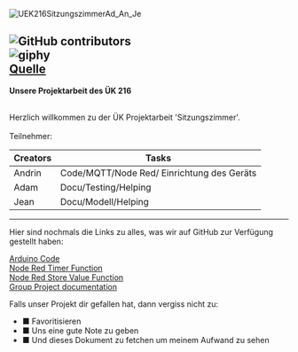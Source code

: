![UEK216SitzungszimmerAd_An_Je](https://github.com/AndrinRueeggNoser/BLJ2023_uek216_team2_sitzungszimmer/assets/145564904/89b62410-20ac-4253-a503-c818dced64b9)



![GitHub contributors](https://img.shields.io/github/contributors/AndrinRueeggNoser/BLJ2023_uek216_team2_sitzungszimmer) <br>
![giphy](https://github.com/AndrinRueeggNoser/BLJ2023_uek216_team2_sitzungszimmer/assets/145564904/4741bc86-7677-4ef5-89a8-3301eb8815a5) <br>
[Quelle](https://giphy.com/gifs/animation-cool-hello-xUPGGDNsLvqsBOhuU0)
---

**Unsere Projektarbeit des ÜK 216** 

<br> 
Herzlich willkommen zu der ÜK Projektarbeit 'Sitzungszimmer'. <br>
<br>
Teilnehmer:
<br>

| Creators | Tasks              |
| -------- | -------------------|
| Andrin   | Code/MQTT/Node Red/ Einrichtung des Geräts|
| Adam     | Docu/Testing/Helping       |
| Jean     | Docu/Modell/Helping|

___


Hier sind nochmals die Links zu alles, was wir auf GitHub zur Verfügung gestellt haben:

[Arduino Code](https://github.com/AndrinRueeggNoser/BLJ2023_uek216_team2_sitzungszimmer/blob/main/Code.md) <br>
[Node Red Timer Function](https://github.com/AndrinRueeggNoser/BLJ2023_uek216_team2_sitzungszimmer/blob/main/Node-RED%20funktion%20%22Timer%20Logic%22%20Code) <br>
[Node Red Store Value Function](https://github.com/AndrinRueeggNoser/BLJ2023_uek216_team2_sitzungszimmer/blob/main/Node-RED%20funktion%20Store%20value%20Code) <br>
[Group Project documentation](https://github.com/AndrinRueeggNoser/BLJ2023_uek216_team2_sitzungszimmer/blob/main/%C3%BCk216_SitzungszimmerGruppenprojektAdAnJa.pdf) <br>


Falls unser Projekt dir gefallen hat, dann vergiss nicht zu:
- &#x25A0; Favoritisieren
- &#x25A0; Uns eine gute Note zu geben
- &#x25A0; Und dieses Dokument zu fetchen um meinem Aufwand zu sehen


